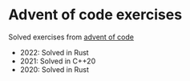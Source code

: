 # Advent of code exercises
Solved exercises from [advent of code](https://adventofcode.com/)

- 2022: Solved in Rust
- 2021: Solved in C++20
- 2020: Solved in Rust
